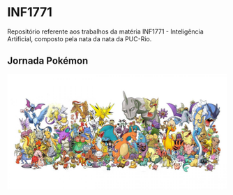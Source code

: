 # INF1771
Repositório referente aos trabalhos da matéria INF1771 - Inteligência Artificial, composto pela nata da nata da PUC-Rio.


## Jornada Pokémon
![Image](https://github.com/lucasximenes/supreme-parakeet/blob/main/headers/kantoheader.jpg)

